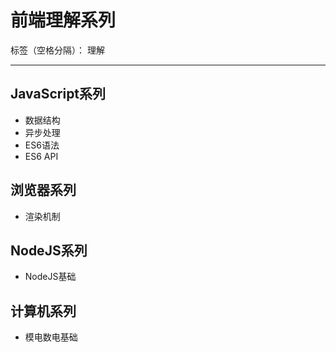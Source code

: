 # 前端理解系列

标签（空格分隔）： 理解

---

## JavaScript系列

* 数据结构
* 异步处理
* ES6语法
* ES6 API

## 浏览器系列

* 渲染机制

## NodeJS系列

* NodeJS基础

## 计算机系列

* 模电数电基础
